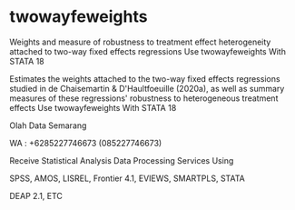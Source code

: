 # twowayfeweights
Weights and measure of robustness to treatment effect heterogeneity attached to two-way fixed effects regressions Use twowayfeweights With STATA 18

Estimates the weights attached to the two-way fixed effects regressions studied in de Chaisemartin & D'Haultfoeuille (2020a), as well as summary measures of these regressions' robustness to heterogeneous treatment effects Use twowayfeweights With STATA 18

Olah Data Semarang

WA : +6285227746673 (085227746673)

Receive Statistical Analysis Data Processing Services Using

SPSS, AMOS, LISREL, Frontier 4.1, EVIEWS, SMARTPLS, STATA

DEAP 2.1, ETC
